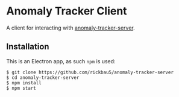 # Anomaly Tracker Client
A client for interacting with [anomaly-tracker-server](https://github.com/rickbau5/anomaly-tracker-server). 

## Installation
This is an Electron app, as such `npm` is used:

```
$ git clone https://github.com/rickbau5/anomaly-tracker-server
$ cd anomaly-tracker-server
$ npm install
$ npm start
```
